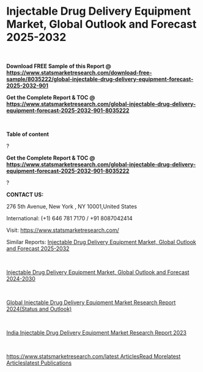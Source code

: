 <h1>Injectable Drug Delivery Equipment Market, Global Outlook and Forecast 2025-2032</h1><br/><p><strong>Download FREE Sample of this Report @ <a href="https://www.statsmarketresearch.com/download-free-sample/8035222/global-injectable-drug-delivery-equipment-forecast-2025-2032-901">https://www.statsmarketresearch.com/download-free-sample/8035222/global-injectable-drug-delivery-equipment-forecast-2025-2032-901</a></strong></p>
 
 
 
 <div><b>Get the Complete Report & TOC @ <a href="https://www.statsmarketresearch.com/global-injectable-drug-delivery-equipment-forecast-2025-2032-901-8035222">https://www.statsmarketresearch.com/global-injectable-drug-delivery-equipment-forecast-2025-2032-901-8035222</a></b></div>
 
 
 
 <p><br />
 
 <b>Table of content</b></p>
 
 
 
 <p>? </p>
 
 
 
 <div><b>Get the Complete Report & TOC @ <a href="https://www.statsmarketresearch.com/global-injectable-drug-delivery-equipment-forecast-2025-2032-901-8035222">https://www.statsmarketresearch.com/global-injectable-drug-delivery-equipment-forecast-2025-2032-901-8035222</a></b></div>
 
 
 
 <p>? </p>
 
 
 
 <p><b>CONTACT US:</b><br />
 
 276 5th Avenue, New York , NY 10001,United States<br />
 
 International: (+1) 646 781 7170 / +91 8087042414<br />
 
 Visit: <a href="https://www.statsmarketresearch.com/">https://www.statsmarketresearch.com/</a><br />
 
 Similar Reports: <a href="https://www.statsmarketresearch.com/global-injectable-drug-delivery-equipment-forecast-2025-2032-901-8035222">Injectable Drug Delivery Equipment Market, Global Outlook and Forecast 2025-2032</a><br />
 
 <br />
 
 <a href="https://www.statsmarketresearch.com/global-injectable-drug-delivery-equipment-forecast-2025-2032-901-8035222">Injectable Drug Delivery Equipment Market, Global Outlook and Forecast 2024-2030</a><br />
 
 <br />
 
 <a href="https://www.statsmarketresearch.com/global-injectable-drug-delivery-equipment-forecast-2025-2032-901-8035222">Global Injectable Drug Delivery Equipment Market Research Report 2024(Status and Outlook)</a><br />
 
 <br />
 
 <a href="https://www.statsmarketresearch.com/global-injectable-drug-delivery-equipment-forecast-2025-2032-901-8035222">India Injectable Drug Delivery Equipment Market Research Report 2023</a><br />
 
 <br />
 
 <a href="https://gyeongbokgung.com">https://www.statsmarketresearch.com/</a><a href="https://hallyeomaritime.com">latest Articles</a><a href="https://jingwansa.com">Read More</a><a href="https://nguoiviet.jp/">latest Articles</a><a href="https://www.intelmarketresearch.com/">latest Publications</a></p>